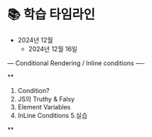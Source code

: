 # 📚 학습 타임라인

- 2024년 12월
    - 2024년 12월 16일

 — Conditional Rendering / Inline conditions —-

**
1. Condition?
2. JS의 Truthy & Falsy
3. Element Variables
4. InLine Conditions
5.실습

**